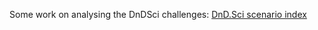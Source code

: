 Some work on analysing the DnDSci challenges: [DnD.Sci scenario index](https://www.lesswrong.com/posts/6QfatwCcmuaDBNeDv/d-and-d-sci-scenario-index)
